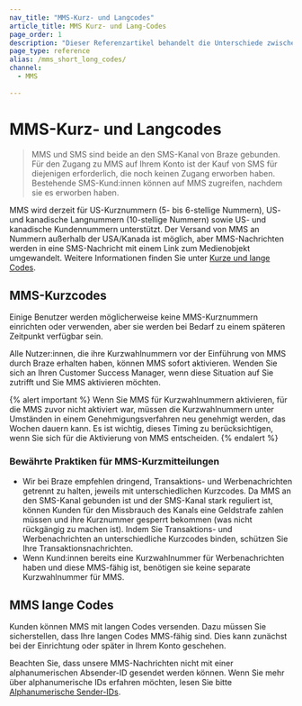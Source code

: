 ```yaml
---
nav_title: "MMS-Kurz- und Langcodes"
article_title: MMS Kurz- und Lang-Codes
page_order: 1
description: "Dieser Referenzartikel behandelt die Unterschiede zwischen SMS- und MMS-Kurzcodes und Langcodes."
page_type: reference
alias: /mms_short_long_codes/
channel:
  - MMS
  
---
```


# MMS-Kurz- und Langcodes

> MMS und SMS sind beide an den SMS-Kanal von Braze gebunden. Für den Zugang zu MMS auf Ihrem Konto ist der Kauf von SMS für diejenigen erforderlich, die noch keinen Zugang erworben haben. Bestehende SMS-Kund:innen können auf MMS zugreifen, nachdem sie es erworben haben. 

MMS wird derzeit für US-Kurznummern (5- bis 6-stellige Nummern), US- und kanadische Langnummern (10-stellige Nummern) sowie US- und kanadische Kundennummern unterstützt. Der Versand von MMS an Nummern außerhalb der USA/Kanada ist möglich, aber MMS-Nachrichten werden in eine SMS-Nachricht mit einem Link zum Medienobjekt umgewandelt. Weitere Informationen finden Sie unter [Kurze und lange Codes]({{site.baseurl}}/user_guide/message_building_by_channel/sms_mms_rcs/short_and_long_codes/).

## MMS-Kurzcodes

Einige Benutzer werden möglicherweise keine MMS-Kurznummern einrichten oder verwenden, aber sie werden bei Bedarf zu einem späteren Zeitpunkt verfügbar sein.

Alle Nutzer:innen, die ihre Kurzwahlnummern vor der Einführung von MMS durch Braze erhalten haben, können MMS sofort aktivieren. Wenden Sie sich an Ihren Customer Success Manager, wenn diese Situation auf Sie zutrifft und Sie MMS aktivieren möchten.

{% alert important %}
Wenn Sie MMS für Kurzwahlnummern aktivieren, für die MMS zuvor nicht aktiviert war, müssen die Kurzwahlnummern unter Umständen in einem Genehmigungsverfahren neu genehmigt werden, das Wochen dauern kann. Es ist wichtig, dieses Timing zu berücksichtigen, wenn Sie sich für die Aktivierung von MMS entscheiden.
{% endalert %}

### Bewährte Praktiken für MMS-Kurzmitteilungen

- Wir bei Braze empfehlen dringend, Transaktions- und Werbenachrichten getrennt zu halten, jeweils mit unterschiedlichen Kurzcodes. Da MMS an den SMS-Kanal gebunden ist und der SMS-Kanal stark reguliert ist, können Kunden für den Missbrauch des Kanals eine Geldstrafe zahlen müssen und ihre Kurznummer gesperrt bekommen (was nicht rückgängig zu machen ist). Indem Sie Transaktions- und Werbenachrichten an unterschiedliche Kurzcodes binden, schützen Sie Ihre Transaktionsnachrichten.
- Wenn Kund:innen bereits eine Kurzwahlnummer für Werbenachrichten haben und diese MMS-fähig ist, benötigen sie keine separate Kurzwahlnummer für MMS.

## MMS lange Codes

Kunden können MMS mit langen Codes versenden. Dazu müssen Sie sicherstellen, dass Ihre langen Codes MMS-fähig sind. Dies kann zunächst bei der Einrichtung oder später in Ihrem Konto geschehen. 

Beachten Sie, dass unsere MMS-Nachrichten nicht mit einer alphanumerischen Absender-ID gesendet werden können. Wenn Sie mehr über alphanumerische IDs erfahren möchten, lesen Sie bitte [Alphanumerische Sender-IDs]({{site.baseurl}}/user_guide/message_building_by_channel/sms/phone_numbers/sending_phone_numbers/#alphanumeric-sender-id).
